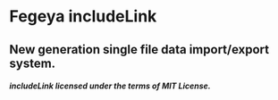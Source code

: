 # Fegeya includeLink
## New generation single file data import/export system.
##### includeLink licensed under the terms of MIT License.
